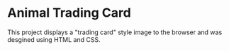 # Animal Trading Card<br>
This project displays a "trading card" style image to the browser and was desgined using HTML and CSS.
